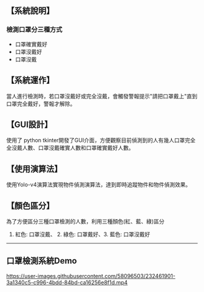 ## 【系統說明】
### 檢測口罩分三種方式
  * 口罩確實戴好
  * 口罩沒戴好 
  * 口罩沒戴

## 【系統運作】

當人進行檢測時，若口罩沒戴好或完全沒戴，會觸發警報提示"請把口罩戴上"直到口罩完全戴好，警報才解除。

## 【GUI設計】
使用了 python tkinter開發了GUI介面，方便觀察目前偵測到的人有幾人口罩完全全沒戴人數、口罩沒戴確實人數和口罩確實戴好人數。

## 【使用演算法】
使用Yolo-v4演算法實現物件偵測演算法，達到即時追蹤物件和物件偵測效果。

## 【顏色區分】
為了方便區分三種口罩檢測的人數，利用三種顏色(紅、藍、綠)區分
1. 紅色: 口罩沒戴、 2. 綠色: 口罩戴好、3. 藍色:  口罩沒戴好

___


## 口罩檢測系統Demo

https://user-images.githubusercontent.com/58096503/232461901-3a1340c5-c996-4bdd-84bd-ca16256e8f1d.mp4

